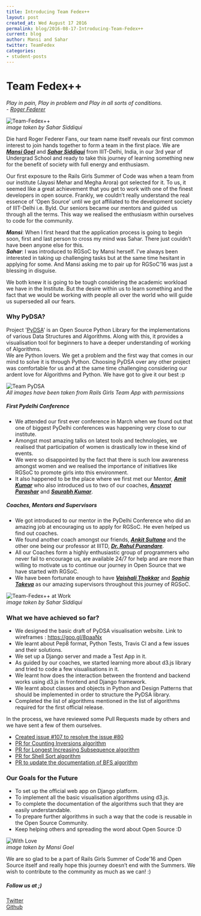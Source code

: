 ```yaml
---
title: Introducing Team Fedex++
layout: post
created_at: Wed August 17 2016
permalink: blog/2016-08-17-Introducing-Team-Fedex++
current: blog
author: Mansi and Sahar
twitter: TeamFedex
categories:
- student-posts
---
```


# **Team Fedex++**

*Play in pain, Play in problem and Play in all sorts of conditions.*  
            - [_Roger Federer_](https://twitter.com/rogerfederer "Roger Federer")

![Team-Fedex++](/img/blog/2016/TeamFedex++1.jpeg)    
*image taken by Sahar Siddiqui*  


Die hard Roger Federer Fans, our team name itself reveals our first common interest to join hands together to form a team in the first place.
We are [_**Mansi Goel**_](https://twitter.com/mansigoel79 "Mansi Goel") and [_**Sahar Siddiqui**_](https://twitter.com/sahar_siddiqui "Sahar Siddiqui") from IIIT-Delhi, India, in our 3rd year of Undergrad School and ready to take this journey of learning something new for the benefit of society with full energy and enthusiasm.

Our first exposure to the Rails Girls Summer of Code was when a team from our institute (Jayasi Mehar and Megha Arora) got selected for it.
To us, it seemed like a great achievement that you get to work with one of the finest developers in open source. Frankly, we couldn’t really understand the real essence of ‘Open Source’ until we got affiliated to the development society of IIIT-Delhi i.e. Byld.
Our seniors became our mentors and guided us through all the terms. This way we realised the enthusiasm within ourselves to code for the community.

_**Mansi**_: When I first heard that the application process is going to begin soon, first and last person to cross my mind was Sahar. There just couldn’t have been anyone else for this.  
_**Sahar**_: I was introduced to RGSoC by Mansi herself. I’ve always been interested in taking up challenging tasks but at the same time hesitant in applying for some. And Mansi asking me to pair up for RGSoC’16 was just a blessing in disguise. 

We both knew it is going to be tough considering the academic workload we have in the Institute. But the desire within us to learn something and the fact that we would be working with people all over the world who will guide us superseded all our fears. 

### **Why PyDSA?** 
Project '[PyDSA](https://github.com/pydsa/pydsa "PyDSA")' is an Open Source Python Library for the implementations of various Data Structures and Algorithms. Along with this, it provides a visualisation tool for beginners to have a deeper understanding of working of Algorithms.  
We are Python lovers. We get a problem and the first way that comes in our mind to solve it is through Python. Choosing PyDSA over any other project was comfortable for us and at the same time challenging considering our ardent love for Algorithms and Python. We have got to give it our best :p

![Team PyDSA](/img/blog/2016/TeamFedex++2.jpg)    
*All images have been taken from Rails Girls Team App with permissions*   

##### **First Pydelhi Conference**
* We attended our first ever conference in March when we found out that one of biggest PyDelhi conferences was happening very close to our institute. 
* Amongst most amazing talks on latest tools and technologies, we realised that participation of women is drastically low in these kind of events.
* We were so disappointed by the fact that there is such low awareness amongst women and we realised the importance of initiatives like RGSoC to promote girls into this environment.
* It also happened to be the place where we first met our Mentor, [_**Amit Kumar**_](http://iamit.in/ "Amit Kumar") who also introduced us to two of our coaches, [_**Anuvrat Parashar**_](http://anuvrat.in/ "Anuvrat Parashar") and [_**Saurabh Kumar**_](https://saurabh-kumar.com "Saurabh Kumar").

##### **Coaches, Mentors and Supervisors**
* We got introduced to our mentor in the PyDelhi Conference who did an amazing job at encouraging us to apply for RGSoC. He even helped us find out coaches. 
* We found another coach amongst our friends, [_**Ankit Sultana**_](https://ankitsultana.me "Ankit Sultana") and the other one being our professor at IIITD, [_**Dr. Rahul Purandare**_](https://www.iiitd.edu.in/~purandare/ "Dr. Rahul Purandare"). 
* All our Coaches form a highly enthusiastic group of programmers who never fail to encourage us, are available 24/7 for help and are more than willing to motivate us to continue our journey in Open Source that we have started with RGSoC.   
* We have been fortunate enough to have [_**Vaishali Thakkar**_](http://vthakkar1994.github.io/ "Vaishali Thakkar") and [_**Sophia Takeva**_](http://soff22.github.io/ "Sophia Takeva") as our amazing supervisors throughout this journey of RGSoC.  
    
![Team-Fedex++ at Work](/img/blog/2016/TeamFedex++3.jpeg)    
*image taken by Sahar Siddiqui* 


### **What we have achieved so far?**
* We designed the basic draft of PyDSA visualisation website. Link to wireframes : <https://goo.gl/8paaNx>  
* We learnt about Pep8 format, Python Tests, Travis CI and a few issues and their solutions.  
* We set up a Django server and made a Test App in it.   
* As guided by our coaches, we started learning more about d3.js library and tried to code a few visualisations in it.    
* We learnt how does the interaction between the frontend and backend works using d3.js in frontend and Django framework.   
* We learnt about classes and objects in Python and Design Patterns that should be implemented in order to structure the PyDSA library.   
* Completed the list of algorithms mentioned in the list of algorithms required for the first official release.     

In the process, we have reviewed some Pull Requests made by others and we have sent a few of them ourselves.   

* [Created issue #107 to resolve the issue #80](https://github.com/pydsa/pydsa/issues/107 "Issue #107")   
* [PR for Counting Inversions algorithm](https://github.com/pydsa/pydsa/pull/116 "Counting Inversions")   
* [PR for Longest Increasing Subsequence algorithm](https://github.com/pydsa/pydsa/pull/120 "Longest_Increasing_Subsequence")    
* [PR for Shell Sort algorithm](https://github.com/pydsa/pydsa/pull/116/commits/3d4e52114e89eae33310a379f6031a955b9d19d2 "Shell Sort")    
* [PR to update the documentation of BFS algorithm](https://github.com/pydsa/pydsa/pull/124 "Docs for BFS")   
    
### **Our Goals for the Future**    
* To set up the official web app on Django platform.   
* To implement all the basic visualisation algorithms using d3.js.    
* To complete the documentation of the algorithms such that they are easily understandable.   
* To prepare further algorithms in such a way that the code is reusable in the Open Source Community.   
* Keep helping others and spreading the word about Open Source :D
     
![With Love](/img/blog/2016/TeamFedex++4.jpg)    
*image taken by Mansi Goel* 

We are so glad to be a part of Rails Girls Summer of Code’16 and Open Source itself and really hope this journey doesn’t end with the Summers. We wish to contribute to the community as much as we can! :)

##### **Follow us at ;)**
[Twitter](https://twitter.com/TeamFedex)  
[Github](https://github.com/Fedex-Rgsoc16)
 
